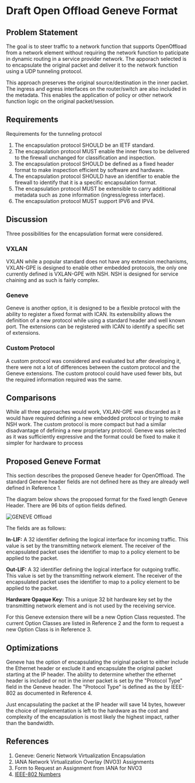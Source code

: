 # Draft Open Offload Geneve Format

## Problem Statement

The goal is to steer traffic to a network function that supports OpenOffload from a network element without requiring the network function to paticipate in dynamic routing in a service provider network. The apporach selected is to encapsulate the original packet and deliver it to the network function using a UDP tunneling protocol.

This approach preserves the original source/destination in the inner packet. The ingress and egress interfaces on the router/switch are also included in the metadata. This enables the application of policy or other network function logic on the original packet/session.

## Requirements

Requirements for the tunneling protocol

1. The encapsulation protocol SHOULD be an IETF standard.
2. The encapsulation protocol MUST enable the inner flows to be delivered to the firewall unchanged for classification and inspection.
3. The encapsulation protocol SHOULD be defined as a fixed header format to make inspection efficient by software and hardware.
4. The encapsulation protocol SHOULD have an identifier to enable the firewall to identify that it is a specific encapsulation format.
5. The encapsulation protocol MUST be extensible to carry additional metadata such as zone information (ingress/egress interface).
6. The encapsulation protocol MUST support IPV6 and IPV4.

## Discussion

Three possibilities for the encapsulation format were considered.

### VXLAN

VXLAN while a popular standard does not have any extension mechanisms, VXLAN-GPE is designed to enable other embedded protocols, the only one currently defined is VXLAN-GPE with NSH. NSH is designed for service chaining and as such is fairly complex.

### Geneve

Geneve is  another option, it is designed to be a flexible protocol with the ability to register a fixed format with ICAN. Its extensibility allows the definition of a new protocol while using a standard header and well known port. The extensions can be registered with ICAN to identify a specific set of extensions.

### Custom Protocol

A custom protocol was considered and evaluated but after developing it, there were not a lot of differences between the custom protocol and the Geneve extensions. The custom protocol could have used fewer bits, but the required information required was the same.

## Comparisons

While all three approaches would work, VXLAN-GPE was discarded as it would have required defining a new embedded protocol or trying to make NSH work. The custom protocol is more compact but had a similar disadvantage of defining a new proprietary protocol. Geneve was selected as it was sufficiently expressive and the format could be fixed to make it simpler for hardware to process

## Proposed Geneve Format

This section describes the proposed Geneve header for OpenOffload. The standard Geneve header fields are not defined here as they are already well defined in Reference 1.

The diagram below shows the proposed format for the fixed length Geneve Header. There are 96 bits of option fields defined.

![GENEVE Offload](images/geneve_openoffoad.png)

The fields are as follows:

**In-LIF:** A 32 identifier defining the logical interface for incoming traffic. This value is set by the transmitting network element. The receiver of the encapsulated packet uses the identifier to map to a policy element to be applied to the packet.

**Out-LIF:** A 32 identifier defining the logical interface for outgoing traffic. This value is set by the transmitting network element. The receiver of the encapsulated packet uses the identifier to map to a policy element to be applied to the packet.

**Hardware Opaque Key:** This a unique 32 bit hardware key set by the transmitting network element and is not used by the receiving service.

For this Geneve extension there will be a new Option Class requested. The current Option Classes are listed in Reference 2 and the form to request a new Option Class is in Reference 3.

## Optimizations

 Geneve has the option of encapsulating the original packet to either include the Ethernet header or exclude it and encapsulate the original packet starting at the IP header. The ability to determine whether the ethernet header is included or not in the inner packet is set by the "Protocol Type" field in the Geneve header. The "Protocol Type" is defined as the by IEEE-802 as documented in Reference 4.

Just encapsulating the packet at the IP header will save 14 bytes, however the choice of implementation is left to the hardware as the cost and complexity of the encapsulation is most likely the highest impact, rather than the bandwidth.

## References

1. Geneve: Generic Network Virtualization Encapsulation
2. IANA Network Virtualization Overlay (NVO3) Assignments
3. Form to Request an Assignment from IANA for NVO3
4. [IEEE-802 Numbers](https://www.iana.org/assignments/ieee-802-numbers/ieee-802-numbers.xhtml)
